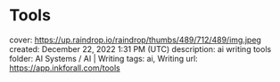 # Tools

cover: https://up.raindrop.io/raindrop/thumbs/489/712/489/img.jpeg
created: December 22, 2022 1:31 PM (UTC)
description: ai writing tools
folder: AI Systems / AI | Writing
tags: ai, Writing
url: https://app.inkforall.com/tools